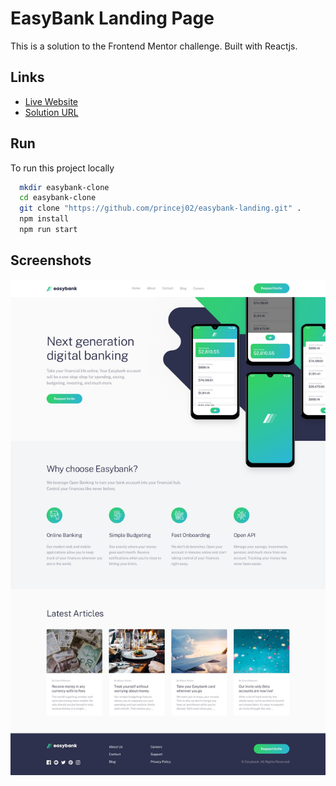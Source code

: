 
# EasyBank Landing Page

This is a solution to the Frontend Mentor challenge.
Built with Reactjs.
## Links

 - [Live Website](https://awesomeopensource.com/project/elangosundar/awesome-README-templates)
 - [Solution URL](https://github.com/matiassingers/awesome-readme)
 


## Run

To run this project locally

```bash
  mkdir easybank-clone
  cd easybank-clone
  git clone "https://github.com/princej02/easybank-landing.git" .
  npm install
  npm run start
```


## Screenshots

![App Screenshot](./screenshots/desktop-design.jpg)

